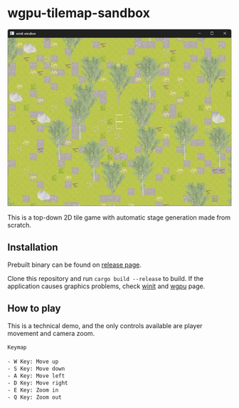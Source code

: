 # wgpu-tilemap-sandbox

![demo](/img/demo.jpg)

This is a top-down 2D tile game with automatic stage generation made from scratch.

## Installation

Prebuilt binary can be found on [release page](https://github.com/GossiperLoturot/wgpu-tilemap-sandbox/releases/tag/v0.1.0).

Clone this repository and run `cargo build --release` to build.
If the application causes graphics problems, check [winit](https://github.com/rust-windowing/winit) and [wgpu](https://github.com/gfx-rs/wgpu) page.

## How to play

This is a technical demo, and the only controls available are player movement and camera zoom.

```
Keymap

- W Key: Move up
- S Key: Move down
- A Key: Move left
- D Key: Move right
- E Key: Zoom in
- Q Key: Zoom out
```
